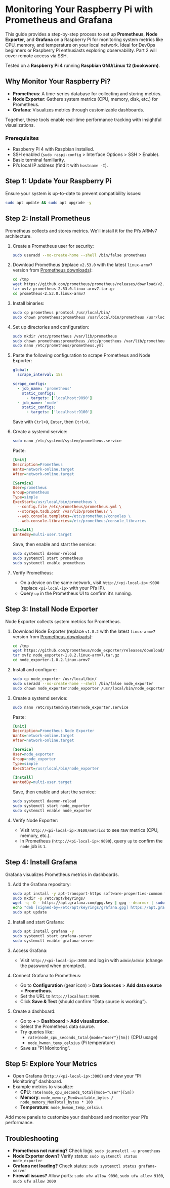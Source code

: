 # Monitoring Your Raspberry Pi with Prometheus and Grafana

This guide provides a step-by-step process to set up **Prometheus**, **Node Exporter**, and **Grafana** on a Raspberry Pi for monitoring system metrics like CPU, memory, and temperature on your local network. Ideal for DevOps beginners or Raspberry Pi enthusiasts exploring observability. Part 2 will cover remote access via SSH.

Tested on a **Raspberry Pi 4** running **Raspbian GNU/Linux 12 (bookworm)**.

## Why Monitor Your Raspberry Pi?

- **Prometheus**: A time-series database for collecting and storing metrics.
- **Node Exporter**: Gathers system metrics (CPU, memory, disk, etc.) for Prometheus.
- **Grafana**: Visualizes metrics through customizable dashboards.

Together, these tools enable real-time performance tracking with insightful visualizations.

### Prerequisites

- Raspberry Pi 4 with Raspbian installed.
- SSH enabled (`sudo raspi-config` > Interface Options > SSH > Enable).
- Basic terminal familiarity.
- Pi’s local IP address (find it with `hostname -I`).

## Step 1: Update Your Raspberry Pi

Ensure your system is up-to-date to prevent compatibility issues:

```bash
sudo apt update && sudo apt upgrade -y
```

## Step 2: Install Prometheus

Prometheus collects and stores metrics. We'll install it for the Pi’s ARMv7 architecture.

1. Create a Prometheus user for security:

   ```bash
   sudo useradd --no-create-home --shell /bin/false prometheus
   ```

2. Download Prometheus (replace `v2.53.0` with the latest `linux-armv7` version from [Prometheus downloads](https://prometheus.io/download/)):

   ```bash
   cd /tmp
   wget https://github.com/prometheus/prometheus/releases/download/v2.53.0/prometheus-2.53.0.linux-armv7.tar.gz
   tar xvfz prometheus-2.53.0.linux-armv7.tar.gz
   cd prometheus-2.53.0.linux-armv7
   ```

3. Install binaries:

   ```bash
   sudo cp prometheus promtool /usr/local/bin/
   sudo chown prometheus:prometheus /usr/local/bin/prometheus /usr/local/bin/promtool
   ```

4. Set up directories and configuration:

   ```bash
   sudo mkdir /etc/prometheus /var/lib/prometheus
   sudo chown prometheus:prometheus /etc/prometheus /var/lib/prometheus
   sudo nano /etc/prometheus/prometheus.yml
   ```

5. Paste the following configuration to scrape Prometheus and Node Exporter:

   ```yaml
   global:
     scrape_interval: 15s

   scrape_configs:
     - job_name: 'prometheus'
       static_configs:
         - targets: ['localhost:9090']
     - job_name: 'node'
       static_configs:
         - targets: ['localhost:9100']
   ```

   Save with `Ctrl+O`, `Enter`, then `Ctrl+X`.

6. Create a systemd service:

   ```bash
   sudo nano /etc/systemd/system/prometheus.service
   ```

   Paste:

   ```ini
   [Unit]
   Description=Prometheus
   Wants=network-online.target
   After=network-online.target

   [Service]
   User=prometheus
   Group=prometheus
   Type=simple
   ExecStart=/usr/local/bin/prometheus \
     --config.file /etc/prometheus/prometheus.yml \
     --storage.tsdb.path /var/lib/prometheus/ \
     --web.console.templates=/etc/prometheus/consoles \
     --web.console.libraries=/etc/prometheus/console_libraries

   [Install]
   WantedBy=multi-user.target
   ```

   Save, then enable and start the service:

   ```bash
   sudo systemctl daemon-reload
   sudo systemctl start prometheus
   sudo systemctl enable prometheus
   ```

7. Verify Prometheus:
   - On a device on the same network, visit `http://<pi-local-ip>:9090` (replace `<pi-local-ip>` with your Pi’s IP).
   - Query `up` in the Prometheus UI to confirm it’s running.

## Step 3: Install Node Exporter

Node Exporter collects system metrics for Prometheus.

1. Download Node Exporter (replace `v1.8.2` with the latest `linux-armv7` version from [Prometheus downloads](https://prometheus.io/download/)):

   ```bash
   cd /tmp
   wget https://github.com/prometheus/node_exporter/releases/download/v1.8.2/node_exporter-1.8.2.linux-armv7.tar.gz
   tar xvfz node_exporter-1.8.2.linux-armv7.tar.gz
   cd node_exporter-1.8.2.linux-armv7
   ```

2. Install and configure:

   ```bash
   sudo cp node_exporter /usr/local/bin/
   sudo useradd --no-create-home --shell /bin/false node_exporter
   sudo chown node_exporter:node_exporter /usr/local/bin/node_exporter
   ```

3. Create a systemd service:

   ```bash
   sudo nano /etc/systemd/system/node_exporter.service
   ```

   Paste:

   ```ini
   [Unit]
   Description=Prometheus Node Exporter
   Wants=network-online.target
   After=network-online.target

   [Service]
   User=node_exporter
   Group=node_exporter
   Type=simple
   ExecStart=/usr/local/bin/node_exporter

   [Install]
   WantedBy=multi-user.target
   ```

   Save, then enable and start the service:

   ```bash
   sudo systemctl daemon-reload
   sudo systemctl start node_exporter
   sudo systemctl enable node_exporter
   ```

4. Verify Node Exporter:
   - Visit `http://<pi-local-ip>:9100/metrics` to see raw metrics (CPU, memory, etc.).
   - In Prometheus (`http://<pi-local-ip>:9090`), query `up` to confirm the `node` job is `1`.

## Step 4: Install Grafana

Grafana visualizes Prometheus metrics in dashboards.

1. Add the Grafana repository:

   ```bash
   sudo apt install -y apt-transport-https software-properties-common wget
   sudo mkdir -p /etc/apt/keyrings/
   wget -q -O - https://apt.grafana.com/gpg.key | gpg --dearmor | sudo tee /etc/apt/keyrings/grafana.gpg > /dev/null
   echo "deb [signed-by=/etc/apt/keyrings/grafana.gpg] https://apt.grafana.com stable main" | sudo tee /etc/apt/sources.list.d/grafana.list
   sudo apt update
   ```

2. Install and start Grafana:

   ```bash
   sudo apt install grafana -y
   sudo systemctl start grafana-server
   sudo systemctl enable grafana-server
   ```

3. Access Grafana:
   - Visit `http://<pi-local-ip>:3000` and log in with `admin`/`admin` (change the password when prompted).

4. Connect Grafana to Prometheus:
   - Go to **Configuration** (gear icon) > **Data Sources** > **Add data source** > **Prometheus**.
   - Set the URL to `http://localhost:9090`.
   - Click **Save & Test** (should confirm “Data source is working”).

5. Create a dashboard:
   - Go to **+** > **Dashboard** > **Add visualization**.
   - Select the Prometheus data source.
   - Try queries like:
     - `rate(node_cpu_seconds_total{mode="user"}[5m])` (CPU usage)
     - `node_hwmon_temp_celsius` (Pi temperature)
   - Save as “Pi Monitoring”.

## Step 5: Explore Your Metrics

- Open Grafana (`http://<pi-local-ip>:3000`) and view your “Pi Monitoring” dashboard.
- Example metrics to visualize:
  - **CPU**: `rate(node_cpu_seconds_total{mode="user"}[5m])`
  - **Memory**: `node_memory_MemAvailable_bytes / node_memory_MemTotal_bytes * 100`
  - **Temperature**: `node_hwmon_temp_celsius`

Add more panels to customize your dashboard and monitor your Pi’s performance.

## Troubleshooting

- **Prometheus not running?** Check logs: `sudo journalctl -u prometheus`
- **Node Exporter down?** Verify status: `sudo systemctl status node_exporter`
- **Grafana not loading?** Check status: `sudo systemctl status grafana-server`
- **Firewall issues?** Allow ports: `sudo ufw allow 9090`, `sudo ufw allow 9100`, `sudo ufw allow 3000`